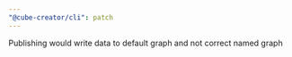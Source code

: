 ```yaml
---
"@cube-creator/cli": patch
---
```


Publishing would write data to default graph and not correct named graph
